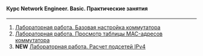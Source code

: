 #### Курс Network Engineer. Basic. Практические занятия
____

1. [Лабораторная работа. Базовая настройка коммутатора](Lab_1)
2. [Лабораторная работа. Просмотр таблицы MAC-адресов коммутатора](Lab_2)
3. **NEW** [Лабораторная работа. Расчет подсетей IPv4](Lab_3)